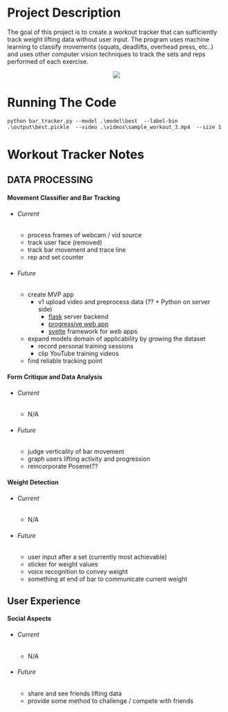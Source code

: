# **Project Description**
The goal of this project is to create a workout tracker that can sufficiently track weight lifting data without user input.
The program uses machine learning to classify movements (squats, deadlifts, overhead press, etc..) and uses other computer vision techniques to track the sets and reps performed of each exercise.


<p align="center">
  <img src="visual_assets/early_workout_tracker.gif" />
</p>

# **Running The Code**
`python bar_tracker.py --model .\model\best  --label-bin .\output\best.pickle  --video .\videos\sample_workout_3.mp4  --size 1`

# **Workout Tracker Notes**

## **DATA PROCESSING**

#### Movement Classifier and Bar Tracking

- ###### Current
  - process frames of webcam / vid source
  - track user face (removed)
  - track bar movement and trace line
  - rep and set counter

- ###### Future
  - create MVP app
    - v1 upload video and preprocess data (?? + Python on server side)
      - [flask](https://flask.palletsprojects.com/en/1.1.x/) server backend
      - [progressive web app](https://web.dev/progressive-web-apps/)
      - [svelte](https://svelte.dev/) framework for web apps
  - expand models domain of applicability by growing the dataset
    - record personal training sessions
    - clip YouTube training videos
  - find reliable tracking point

#### Form Critique and Data Analysis
- ###### Current
  - N/A
- ###### Future
  - judge verticality of bar movement
  - graph users lifting activity and progression
  - reincorporate Posenet??

#### Weight Detection
- ###### Current
  - N/A
- ###### Future
  - user input after a set (currently most achievable)
  - sticker for weight values
  - voice recognition to convey weight
  - something at end of bar to communicate current weight

## **User Experience**

#### Social Aspects
- ###### Current
  - N/A
- ###### Future
  - share and see friends lifting data
  - provide some method to challenge / compete with friends
